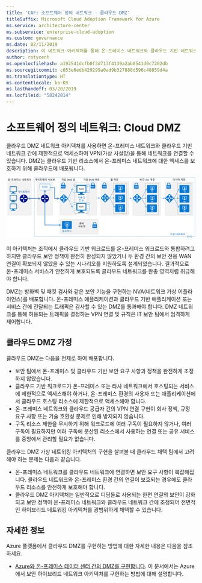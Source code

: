 ```yaml
---
title: 'CAF: 소프트웨어 정의 네트워크 - 클라우드 DMZ'
titleSuffix: Microsoft Cloud Adoption Framework for Azure
ms.service: architecture-center
ms.subservice: enterprise-cloud-adoption
ms.custom: governance
ms.date: 02/11/2019
description: 이 네트워크 아키텍처를 통해 온-프레미스 네트워크와 클라우드 기반 네트워크 간에 제한적으로 액세스할 수 있습니다.
author: rotycenh
ms.openlocfilehash: a192541dcfb0f3d713f4139a2ab0541d0c7202db
ms.sourcegitcommit: c053e6edb429299a0ad9b327888d596c48859d4a
ms.translationtype: HT
ms.contentlocale: ko-KR
ms.lasthandoff: 03/20/2019
ms.locfileid: "58242814"
---
```

# <a name="software-defined-networks-cloud-dmz"></a>소프트웨어 정의 네트워크: Cloud DMZ

클라우드 DMZ 네트워크 아키텍처를 사용하면 온-프레미스 네트워크와 클라우드 기반 네트워크 간에 제한적으로 액세스하여 VPN(가상 사설망)을 통해 네트워크를 연결할 수 있습니다. DMZ는 클라우드 기반 리소스에서 온-프레미스 네트워크에 대한 액세스를 보호하기 위해 클라우드에 배포됩니다.

![하이브리드 네트워크 아키텍처 보안](../../../reference-architectures/dmz/images/dmz-private.png)

이 아키텍처는 조직에서 클라우드 기반 워크로드를 온-프레미스 워크로드와 통합하려고 하지만 클라우드 보안 정책이 완전히 완성되지 않았거나 두 환경 간의 보안 전용 WAN 연결이 확보되지 않았을 수 있는 시나리오를 지원하도록 설계되었습니다. 결과적으로 온-프레미스 서비스가 안전하게 보호되도록 클라우드 네트워크를 완충 영역처럼 취급해야 합니다.

DMZ는 방화벽 및 패킷 검사와 같은 보안 기능을 구현하는 NVA(네트워크 가상 어플라이언스)를 배포합니다. 온-프레미스 애플리케이션과 클라우드 기반 애플리케이션 또는 서비스 간에 전달되는 트래픽은 감사할 수 있는 DMZ를 통과해야 합니다. DMZ 네트워크를 통해 허용되는 트래픽을 결정하는 VPN 연결 및 규칙은 IT 보안 팀에서 엄격하게 제어합니다.

## <a name="cloud-dmz-assumptions"></a>클라우드 DMZ 가정

클라우드 DMZ는 다음을 전제로 하여 배포합니다.

- 보안 팀에서 온-프레미스 및 클라우드 기반 보안 요구 사항과 정책을 완전하게 조정하지 않았습니다.
- 클라우드 기반 워크로드가 온-프레미스 또는 타사 네트워크에서 호스팅되는 서비스에 제한적으로 액세스해야 하거나, 온-프레미스 환경의 사용자 또는 애플리케이션에서 클라우드 호스팅 리소스에 제한적으로 액세스해야 합니다.
- 온-프레미스 네트워크와 클라우드 공급자 간의 VPN 연결 구현이 회사 정책, 규정 요구 사항 또는 기술 호환성 문제로 인해 방지되지 않습니다.
- 구독 리소스 제한을 무시하기 위해 워크로드에 여러 구독이 필요하지 않거나, 여러 구독이 필요하지만 여러 구독에 분산된 리소스에서 사용하는 연결 또는 공유 서비스를 중앙에서 관리할 필요가 없습니다.

클라우드 DMZ 가상 네트워킹 아키텍처의 구현을 살펴볼 때 클라우드 채택 팀에서 고려해야 하는 문제는 다음과 같습니다.

- 온-프레미스 네트워크를 클라우드 네트워크에 연결하면 보안 요구 사항이 복잡해집니다. 클라우드 네트워크와 온-프레미스 환경 간의 연결이 보호되는 경우에도 클라우드 리소스를 안전하게 보호해야 합니다.
- 클라우드 DMZ 아키텍처는 일반적으로 디딤돌로 사용되는 한편 연결의 보안이 강화되고 보안 정책이 온-프레미스 네트워크와 클라우드 네트워크 간에 조정되어 전면적인 하이브리드 네트워킹 아키텍처를 광범위하게 채택할 수 있습니다.

## <a name="learn-more"></a>자세한 정보

Azure 플랫폼에서 클라우드 DMZ를 구현하는 방법에 대한 자세한 내용은 다음을 참조하세요.

- [Azure와 온-프레미스 데이터 센터 간의 DMZ를 구현합니다](../../../reference-architectures/dmz/secure-vnet-hybrid.md). 이 문서에서는 Azure에서 보안 하이브리드 네트워크 아키텍처를 구현하는 방법에 대해 설명합니다.
